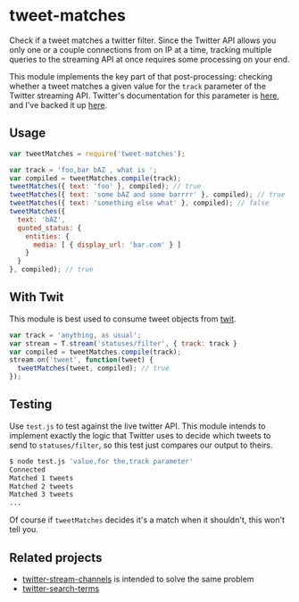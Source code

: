 # tweet-matches
Check if a tweet matches a twitter filter. Since the Twitter API allows you only
one or a couple connections from on IP at a time, tracking multiple queries to
the streaming API at once requires some processing on your end.

This module implements the key part of that post-processing: checking whether a
tweet matches a given value for the `track` parameter of the Twitter streaming
API. Twitter's documentation for this parameter is [here](https://dev.twitter.com/streaming/overview/request-parameters#track), and I've backed it up [here](official_docs.md).

## Usage
```js
var tweetMatches = require('tweet-matches');

var track = 'foo,bar bAZ , what is ';
var compiled = tweetMatches.compile(track);
tweetMatches({ text: 'foo' }, compiled); // true
tweetMatches({ text: 'some bAZ and some barrrr' }, compiled); // true
tweetMatches({ text: 'something else what' }, compiled); // false
tweetMatches({
  text: 'bAZ',
  quoted_status: {
    entities: {
      media: [ { display_url: 'bar.com' } ]
    }
  }
}, compiled); // true
```

## With Twit
This module is best used to consume tweet objects from [twit](https://github.com/ttezel/twit).
```js
var track = 'anything, as usual';
var stream = T.stream('statuses/filter', { track: track }
var compiled = tweetMatches.compile(track);
stream.on('tweet', function(tweet) {
  tweetMatches(tweet, compiled); // true
});
```

## Testing
Use `test.js` to test against the live twitter API. This module intends to
implement exactly the logic that Twitter uses to decide which tweets to send to
`statuses/filter`, so this test just compares our output to theirs.
```sh
$ node test.js 'value,for the,track parameter'
Connected
Matched 1 tweets
Matched 2 tweets
Matched 3 tweets
...
```
Of course if `tweetMatches` decides it's a match when it shouldn't, this won't
tell you.

## Related projects
* [twitter-stream-channels](https://github.com/topheman/twitter-stream-channels)
  is intended to solve the same problem
* [twitter-search-terms](https://github.com/SpiderStrategies/twitter-search-terms)
